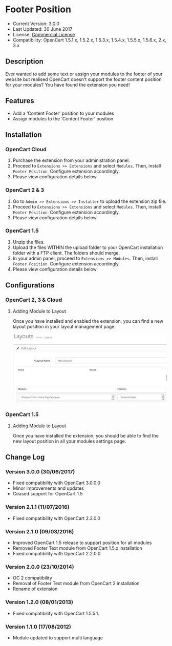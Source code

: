 # Footer Position

* Current Version: 3.0.0
* Last Updated: 30 June 2017
* License: [Commercial License][1]
* Compatibility: OpenCart 1.5.1.x, 1.5.2.x, 1.5.3.x, 1.5.4.x, 1.5.5.x, 1.5.6.x, 2.x, 3.x


[1]: https://www.marketinsg.com/usage-license

## Description

Ever wanted to add some text or assign your modules to the footer of your website but realised OpenCart doesn't support the footer content position for your modules? You have found the extension you need!

## Features

* Add a ‘Content Footer’ position to your modules
* Assign modules to the ‘Content Footer’ position

## Installation

### OpenCart Cloud

1. Purchase the extension from your administration panel.
2. Proceed to `Extensions >> Extensions` and select `Modules`. Then, install `Footer Position`. Configure extension accordingly.
3. Please view configuration details below.

### OpenCart 2 & 3

1. Go to `Admin >> Extensions >> Installer` to upload the extension zip file.
2. Proceed to `Extensions >> Extensions` and select `Modules`. Then, install `Footer Position`. Configure extension accordingly.
3. Please view configuration details below.

### OpenCart 1.5

1. Unzip the files.
2. Upload the files WITHIN the upload folder to your OpenCart installation folder with a FTP client. The folders should merge.
3. In your admin panel, proceed to `Extensions >> Modules`. Then, install `Footer Position`. Configure extension accordingly.
4. Please view configuration details below.

## Configurations

### OpenCart 2, 3 & Cloud

1. Adding Module to Layout

	Once you have installed and enabled the extension, you can find a new layout position in your layout management page.

	![Screenshot](images/footer-position/image-1.png)

### OpenCart 1.5

1. Adding Module to Layout

	Once you have installed the extension, you should be able to find the new layout position in all your modules settings page.

## Change Log

### Version 3.0.0 (30/06/2017)
* Fixed compatibility with OpenCart 3.0.0.0
* Minor improvements and updates
* Ceased support for OpenCart 1.5
### Version 2.1.1 (11/07/2016)
* Fixed compatibility with OpenCart 2.3.0.0
### Version 2.1.0 (09/03/2016)
* Improved OpenCart 1.5 release to support position for all modules
* Removed Footer Text module from OpenCart 1.5.x installation
* Fixed compatibility with OpenCart 2.2.0.0
### Version 2.0.0 (23/10/2014)
* OC 2 compatibility
* Removal of Footer Text module from OpenCart 2 installation
* Rename of extension
### Version 1.2.0 (08/01/2013)
* Fixed compatibility with OpenCart 1.5.5.1.
### Version 1.1.0 (17/08/2012)
* Module updated to support multi language 